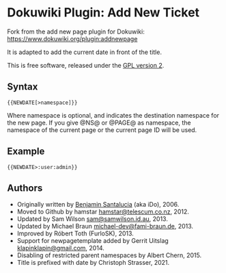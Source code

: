 Dokuwiki Plugin: Add New Ticket
===============================

Fork from the add new page plugin for Dokuwiki: https://www.dokuwiki.org/plugin:addnewpage

It is adapted to add the current date in front of the title.

This is free software, released under the [GPL version 2](https://www.gnu.org/licenses/gpl-2.0-standalone.html).

## Syntax

    {{NEWDATE[>namespace]}}

Where namespace is optional, and indicates the destination namespace for the new page.
If you give @NS@ or @PAGE@ as namespace, the namespace of the current page or the current page ID will be used.

## Example

    {{NEWDATE>:user:admin}}

## Authors

- Originally written by [Benjamin Santalucia](https://github.com/ben8p) (aka iDo), 2006.
- Moved to Github by hamstar <hamstar@telescum.co.nz>, 2012.
- Updated by Sam Wilson <sam@samwilson.id.au>, 2013.
- Updated by Michael Braun <michael-dev@fami-braun.de>, 2013.
- Improved by Róbert Toth (FurloSK), 2013.
- Support for newpagetemplate added by Gerrit Uitslag <klapinklapin@gmail.com>, 2014.
- Disabling of restricted parent namespaces by Albert Chern, 2015.
- Title is prefixed with date by Christoph Strasser, 2021.
